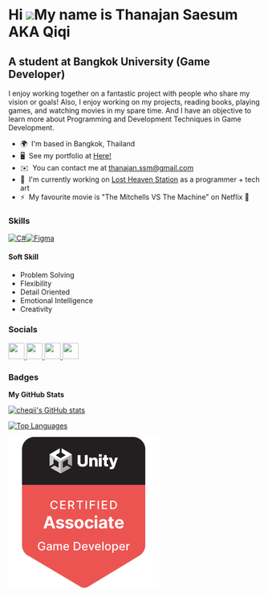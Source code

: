 Hi ![](https://user-images.githubusercontent.com/18350557/176309783-0785949b-9127-417c-8b55-ab5a4333674e.gif)My name is Thanajan Saesum AKA Qiqi
================================================================================================================================================

A student at Bangkok University (Game Developer)
------------------------------------------------

I enjoy working together on a fantastic project with people who share my vision or goals! Also, I enjoy working on my projects, reading books, playing games, and watching movies in my spare time. And I have an objective to learn more about Programming and Development Techniques in Game Development.

* 🌍  I'm based in Bangkok, Thailand
* 🖥️  See my portfolio at [Here!](http://bit.ly/thanajan-saesum-portfolio)
* ✉️  You can contact me at [thanajan.ssm@gmail.com](mailto:thanajan.ssm@gmail.com)
* 🚀  I'm currently working on [Lost Heaven Station](http://sites.google.com/view/varnonsoft/home) as a programmer + tech art
* ⚡  My favourite movie is "The Mitchells VS The Machine" on Netflix 🍿

### Skills


<p align="left">
<a href="https://docs.microsoft.com/en-us/dotnet/csharp/" target="_blank" rel="noreferrer"><img src="https://raw.githubusercontent.com/danielcranney/readme-generator/main/public/icons/skills/csharp-colored.svg" width="36" height="36" alt="C#" /></a><a href="https://www.figma.com/" target="_blank" rel="noreferrer"><img src="https://raw.githubusercontent.com/danielcranney/readme-generator/main/public/icons/skills/figma-colored.svg" width="36" height="36" alt="Figma" /></a>
</p>

#### Soft Skill
* Problem Solving
* Flexibility
* Detail Oriented
* Emotional Intelligence
* Creativity

### Socials

<p align="left"> <a href="https://www.github.com/cheqii" target="_blank" rel="noreferrer"> <picture> <source media="(prefers-color-scheme: dark)" srcset="https://raw.githubusercontent.com/danielcranney/readme-generator/main/public/icons/socials/github-dark.svg" /> <source media="(prefers-color-scheme: light)" srcset="https://raw.githubusercontent.com/danielcranney/readme-generator/main/public/icons/socials/github.svg" /> <img src="https://raw.githubusercontent.com/danielcranney/readme-generator/main/public/icons/socials/github.svg" width="32" height="32" /> </picture> </a> <a href="https://www.linkedin.com/in/thanajan-saesum/" target="_blank" rel="noreferrer"> <picture> <source media="(prefers-color-scheme: dark)" srcset="https://raw.githubusercontent.com/danielcranney/readme-generator/main/public/icons/socials/linkedin-dark.svg" /> <source media="(prefers-color-scheme: light)" srcset="https://raw.githubusercontent.com/danielcranney/readme-generator/main/public/icons/socials/linkedin.svg" /> <img src="https://raw.githubusercontent.com/danielcranney/readme-generator/main/public/icons/socials/linkedin.svg" width="32" height="32" /> </picture> </a> <a href="https://www.x.com/qiqitaro_here" target="_blank" rel="noreferrer"> <picture> <source media="(prefers-color-scheme: dark)" srcset="https://raw.githubusercontent.com/danielcranney/readme-generator/main/public/icons/socials/twitter-dark.svg" /> <source media="(prefers-color-scheme: light)" srcset="https://raw.githubusercontent.com/danielcranney/readme-generator/main/public/icons/socials/twitter.svg" /> <img src="https://raw.githubusercontent.com/danielcranney/readme-generator/main/public/icons/socials/twitter.svg" width="32" height="32" /> </picture> </a> <a href="https://www.youtube.com/@cheqii" target="_blank" rel="noreferrer"> <picture> <source media="(prefers-color-scheme: dark)" srcset="undefined" /> <source media="(prefers-color-scheme: light)" srcset="https://raw.githubusercontent.com/danielcranney/readme-generator/main/public/icons/socials/youtube.svg" /> <img src="https://raw.githubusercontent.com/danielcranney/readme-generator/main/public/icons/socials/youtube.svg" width="32" height="32" /> </picture> </a></p>

### Badges

<b>My GitHub Stats</b>

<a href="http://www.github.com/cheqii"><img src="https://github-readme-stats.vercel.app/api?username=cheqii&show_icons=true&hide=&count_private=true&title_color=14b8a6&text_color=ffffff&icon_color=22c55e&bg_color=1c1917&hide_border=true&show_icons=true" alt="cheqii's GitHub stats" /></a>

<a href="https://github.com/cheqii" align="left"><img src="https://github-readme-stats.vercel.app/api/top-langs/?username=cheqii&langs_count=10&title_color=14b8a6&text_color=ffffff&icon_color=22c55e&bg_color=1c1917&hide_border=true&locale=en&custom_title=Top%20%Languages" alt="Top Languages" /></a>

<img src = "https://github.com/cheqii/cheqii/blob/main/unity-certified-associate-game-developer.png" width = "300" height = "300">

